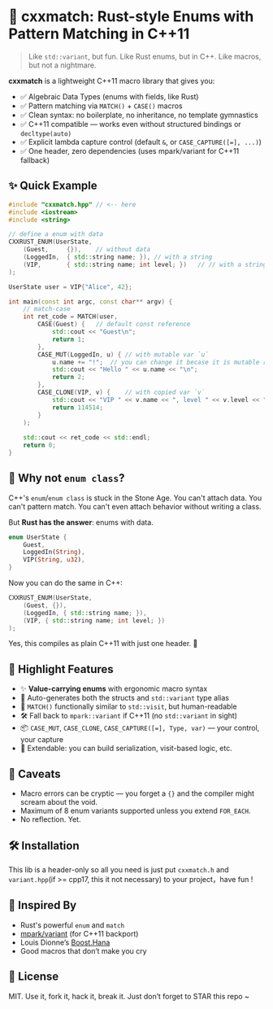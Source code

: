 # 🦀 cxxmatch: Rust-style Enums with Pattern Matching in C++11

> Like `std::variant`, but fun. Like Rust enums, but in C++. Like macros, but not a nightmare.

**cxxmatch** is a lightweight C++11 macro library that gives you:

- ✅ Algebraic Data Types (enums with fields, like Rust)  
- ✅ Pattern matching via `MATCH()` + `CASE()` macros  
- ✅ Clean syntax: no boilerplate, no inheritance, no template gymnastics  
- ✅ C++11 compatible — works even without structured bindings or `decltype(auto)`  
- ✅ Explicit lambda capture control (default `&`, or `CASE_CAPTURE([=], ...)`)  
- ✅ One header, zero dependencies (uses mpark/variant for C++11 fallback)



## ✨ Quick Example

```cpp
#include "cxxmatch.hpp" // <-- here
#include <iostream>
#include <string>

// define a enum with data
CXXRUST_ENUM(UserState,
    (Guest,     {}),	// without data
    (LoggedIn,  { std::string name; }),	// with a string
    (VIP,       { std::string name; int level; })	// // with a string and level
);

UserState user = VIP{"Alice", 42};

int main(const int argc, const char** argv) {
    // match-case
    int ret_code = MATCH(user,
        CASE(Guest) {	// default const reference
            std::cout << "Guest\n";
            return 1;
        },
        CASE_MUT(LoggedIn, u) {	// with mutable var `u`
            u.name += "!";	// you can change it becase it is mutable reference
            std::cout << "Hello " << u.name << "\n";
            return 2;
        },
        CASE_CLONE(VIP, v) {	// with copied var `v`
            std::cout << "VIP " << v.name << ", level " << v.level << "\n";
            return 114514;
        }
    );
    
    std::cout << ret_code << std::endl;
    return 0;
}
```



## 🧠 Why not `enum class`?

C++'s `enum`/`enum class` is stuck in the Stone Age. You can't attach data. You can't pattern match. You can't even attach behavior without writing a class.

But **Rust has the answer**: enums with data.

```rust
enum UserState {
    Guest,
    LoggedIn(String),
    VIP(String, u32),
}
```

Now you can do the same in C++:

```cpp
CXXRUST_ENUM(UserState,
    (Guest, {}),
    (LoggedIn, { std::string name; }),
    (VIP, { std::string name; int level; })
);
```

Yes, this compiles as plain C++11 with just one header. 🤯



## 🧩 Highlight Features

* ✨ **Value-carrying enums** with ergonomic macro syntax
* 🧬 Auto-generates both the structs and `std::variant` type alias
* 🧠 `MATCH()` functionally similar to `std::visit`, but human-readable
* 🛠️ Fall back to `mpark::variant` if C++11 (no `std::variant` in sight)
* 📦 `CASE_MUT`, `CASE_CLONE`, `CASE_CAPTURE([=], Type, var)` — your control, your capture
* 🔧 Extendable: you can build serialization, visit-based logic, etc.



## 🐛 Caveats

* Macro errors can be cryptic — you forget a `{}` and the compiler might scream about the void.
* Maximum of 8 enum variants supported unless you extend `FOR_EACH`.
* No reflection. Yet.



## 🛠 Installation

This lib is a header-only so all you need is just put `cxxmatch.h` and `variant.hpp`(if >= cpp17, this it not necessary) to your project，have fun !




## 💬 Inspired By

* Rust's powerful `enum` and `match`
* [mpark/variant](https://github.com/mpark/variant) (for C++11 backport)
* Louis Dionne’s [Boost.Hana](https://github.com/boostorg/hana)
* Good macros that don’t make you cry



## 📄 License

MIT. Use it, fork it, hack it, break it. Just don’t forget to STAR this repo ~

